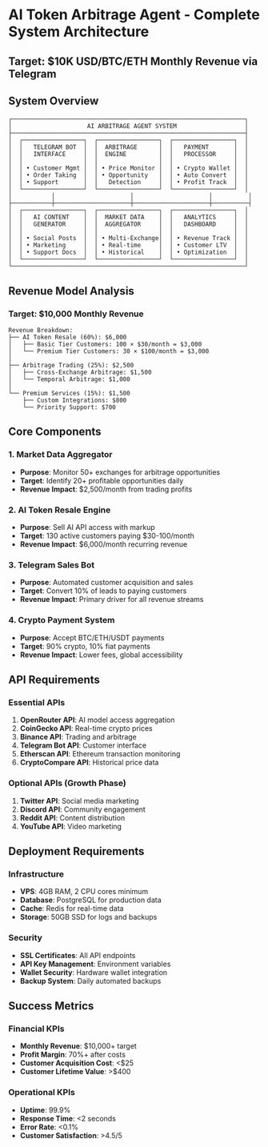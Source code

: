 # AI Token Arbitrage Agent - Complete System Architecture
## Target: $10K USD/BTC/ETH Monthly Revenue via Telegram

## System Overview

```
┌─────────────────────────────────────────────────────────────────┐
│                     AI ARBITRAGE AGENT SYSTEM                   │
├─────────────────────────────────────────────────────────────────┤
│  ┌─────────────────┐  ┌─────────────────┐  ┌─────────────────┐  │
│  │   TELEGRAM BOT  │  │  ARBITRAGE      │  │   PAYMENT       │  │
│  │   INTERFACE     │  │  ENGINE         │  │   PROCESSOR     │  │
│  │                 │  │                 │  │                 │  │
│  │ • Customer Mgmt │  │ • Price Monitor │  │ • Crypto Wallet │  │
│  │ • Order Taking  │  │ • Opportunity   │  │ • Auto Convert  │  │
│  │ • Support       │  │   Detection     │  │ • Profit Track  │  │
│  └─────────────────┘  └─────────────────┘  └─────────────────┘  │
│           │                     │                     │          │
├───────────┼─────────────────────┼─────────────────────┼──────────┤
│  ┌─────────────────┐  ┌─────────────────┐  ┌─────────────────┐  │
│  │   AI CONTENT    │  │  MARKET DATA    │  │   ANALYTICS     │  │
│  │   GENERATOR     │  │  AGGREGATOR     │  │   DASHBOARD     │  │
│  │                 │  │                 │  │                 │  │
│  │ • Social Posts  │  │ • Multi-Exchange│  │ • Revenue Track │  │
│  │ • Marketing     │  │ • Real-time     │  │ • Customer LTV  │  │
│  │ • Support Docs  │  │ • Historical    │  │ • Optimization  │  │
│  └─────────────────┘  └─────────────────┘  └─────────────────┘  │
└─────────────────────────────────────────────────────────────────┘
```

## Revenue Model Analysis

### Target: $10,000 Monthly Revenue
```
Revenue Breakdown:
├── AI Token Resale (60%): $6,000
│   ├── Basic Tier Customers: 100 × $30/month = $3,000
│   └── Premium Tier Customers: 30 × $100/month = $3,000
│
├── Arbitrage Trading (25%): $2,500
│   ├── Cross-Exchange Arbitrage: $1,500
│   └── Temporal Arbitrage: $1,000
│
└── Premium Services (15%): $1,500
    ├── Custom Integrations: $800
    └── Priority Support: $700
```

## Core Components

### 1. Market Data Aggregator
- **Purpose**: Monitor 50+ exchanges for arbitrage opportunities
- **Target**: Identify 20+ profitable opportunities daily
- **Revenue Impact**: $2,500/month from trading profits

### 2. AI Token Resale Engine
- **Purpose**: Sell AI API access with markup
- **Target**: 130 active customers paying $30-100/month
- **Revenue Impact**: $6,000/month recurring revenue

### 3. Telegram Sales Bot
- **Purpose**: Automated customer acquisition and sales
- **Target**: Convert 10% of leads to paying customers
- **Revenue Impact**: Primary driver for all revenue streams

### 4. Crypto Payment System
- **Purpose**: Accept BTC/ETH/USDT payments
- **Target**: 90% crypto, 10% fiat payments
- **Revenue Impact**: Lower fees, global accessibility

## API Requirements

### Essential APIs
1. **OpenRouter API**: AI model access aggregation
2. **CoinGecko API**: Real-time crypto prices
3. **Binance API**: Trading and arbitrage
4. **Telegram Bot API**: Customer interface
5. **Etherscan API**: Ethereum transaction monitoring
6. **CryptoCompare API**: Historical price data

### Optional APIs (Growth Phase)
1. **Twitter API**: Social media marketing
2. **Discord API**: Community engagement
3. **Reddit API**: Content distribution
4. **YouTube API**: Video marketing

## Deployment Requirements

### Infrastructure
- **VPS**: 4GB RAM, 2 CPU cores minimum
- **Database**: PostgreSQL for production data
- **Cache**: Redis for real-time data
- **Storage**: 50GB SSD for logs and backups

### Security
- **SSL Certificates**: All API endpoints
- **API Key Management**: Environment variables
- **Wallet Security**: Hardware wallet integration
- **Backup System**: Daily automated backups

## Success Metrics

### Financial KPIs
- **Monthly Revenue**: $10,000+ target
- **Profit Margin**: 70%+ after costs
- **Customer Acquisition Cost**: <$25
- **Customer Lifetime Value**: >$400

### Operational KPIs
- **Uptime**: 99.9%
- **Response Time**: <2 seconds
- **Error Rate**: <0.1%
- **Customer Satisfaction**: >4.5/5